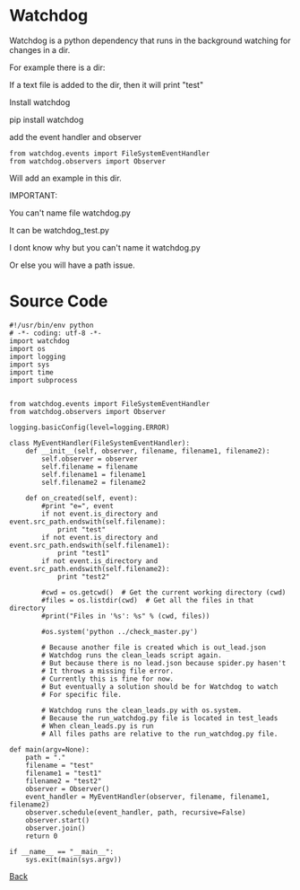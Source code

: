 # Watchdog

Watchdog is a python dependency that runs in the background watching for changes in a dir.

For example there is a dir:

If a text file is added to the dir, then it will print "test"

Install watchdog

pip install watchdog 

add the event handler and observer

	from watchdog.events import FileSystemEventHandler
	from watchdog.observers import Observer

Will add an example in this dir.

IMPORTANT:

You can't name file watchdog.py

It can be watchdog_test.py

I dont know why but you can't name it watchdog.py

Or else you will have a path issue.


# Source Code

	#!/usr/bin/env python
	# -*- coding: utf-8 -*-
	import watchdog
	import os
	import logging
	import sys
	import time
	import subprocess


	from watchdog.events import FileSystemEventHandler
	from watchdog.observers import Observer

	logging.basicConfig(level=logging.ERROR)

	class MyEventHandler(FileSystemEventHandler):
		def __init__(self, observer, filename, filename1, filename2):
			self.observer = observer
			self.filename = filename
			self.filename1 = filename1
			self.filename2 = filename2

		def on_created(self, event):
			#print "e=", event
			if not event.is_directory and event.src_path.endswith(self.filename):
				print "test"
			if not event.is_directory and event.src_path.endswith(self.filename1):
				print "test1"   
			if not event.is_directory and event.src_path.endswith(self.filename2):
				print "test2"

			#cwd = os.getcwd()  # Get the current working directory (cwd)
			#files = os.listdir(cwd)  # Get all the files in that directory
			#print("Files in '%s': %s" % (cwd, files))
			
			#os.system('python ../check_master.py')

			# Because another file is created which is out_lead.json
			# Watchdog runs the clean_leads script again.
			# But because there is no lead.json because spider.py hasen't
			# It throws a missing file error.
			# Currently this is fine for now.
			# But eventually a solution should be for Watchdog to watch 
			# For specific file.

			# Watchdog runs the clean_leads.py with os.system.
			# Because the run_watchdog.py file is located in test_leads
			# When clean_leads.py is run
			# All files paths are relative to the run_watchdog.py file.

	def main(argv=None):
		path = "."
		filename = "test"
		filename1 = "test1"
		filename2 = "test2"
		observer = Observer()
		event_handler = MyEventHandler(observer, filename, filename1, filename2)
		observer.schedule(event_handler, path, recursive=False)
		observer.start()
		observer.join()
		return 0

	if __name__ == "__main__":
		sys.exit(main(sys.argv))

[Back](https://jaemnkm.github.io/docs_redirect)